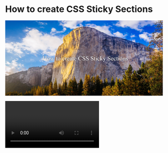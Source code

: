 # How to create CSS Sticky Sections

![How to create CSS Sticky Sections](/readme-resources/img-how-to-create-css-sticky-sections.png)

![How to create CSS Sticky Sections](/readme-resources/video-how-to-create-css-sticky-sections.webm)